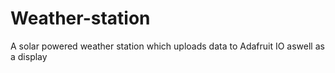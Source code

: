 # Weather-station
A solar powered weather station which uploads data to Adafruit IO aswell as a display
